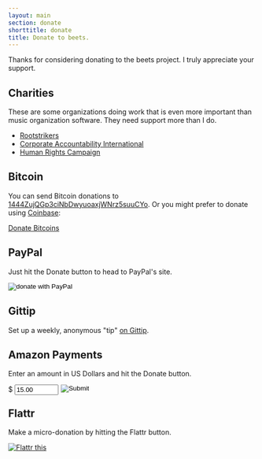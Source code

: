 ```yaml
---
layout: main
section: donate
shorttitle: donate
title: Donate to beets.
---
```

Thanks for considering donating to the beets project. I truly appreciate
your support.

## Charities

These are some organizations doing work that is even more important than music
organization software. They need support more than I do.

* <a href="http://www.rootstrikers.org/donate">Rootstrikers</a>
* <a href="http://www.stopcorporateabuse.org/">Corporate Accountability International</a>
* <a href="http://www.hrc.org/">Human Rights Campaign</a>

## Bitcoin

You can send Bitcoin donations to [1444ZujQGp3ciNbDwyuoaxjWNrz5suuCYo](bitcoin:1444ZujQGp3ciNbDwyuoaxjWNrz5suuCYo). Or you might prefer to donate using [Coinbase][]:

<a class="coinbase-button" data-code="6e3e345d83540da9fddb4473386af9b9" data-button-style="custom_large" href="https://coinbase.com/checkouts/6e3e345d83540da9fddb4473386af9b9">Donate Bitcoins</a><script src="https://coinbase.com/assets/button.js" type="text/javascript"></script>

[coinbase]: https://coinbase.com/

## PayPal

Just hit the Donate button to head to PayPal's site.

<p>
    <form action="https://www.paypal.com/cgi-bin/webscr" method="post">
    <input type="hidden" name="cmd" value="_s-xclick">
    <input type="hidden" name="hosted_button_id" value="9ZTENSNB64QFA">
    <input type="image"
    src="https://www.paypal.com/en_US/i/btn/btn_donate_SM.gif" border="0"
    name="submit" alt="donate with PayPal">
    </form>
</p>

## Gittip

Set up a weekly, anonymous "tip" [on Gittip](https://www.gittip.com/sampsyo/).

## Amazon Payments

Enter an amount in US Dollars and hit the Donate button.

<p>
    <form action="https://authorize.payments.amazon.com/pba/paypipeline" method="post">
    <input type="hidden" name="immediateReturn" value="1" >
    <input type="hidden" name="collectShippingAddress" value="0" >
    <input type="hidden" name="signature" value="rn5nelYiDspySiAMnBATTKrUPqb45pkgaExQK6Z5eSU=" >
    <input type="hidden" name="isDonationWidget" value="1" >
    <input type="hidden" name="signatureVersion" value="2" >
    <input type="hidden" name="signatureMethod" value="HmacSHA256" >
    <input type="hidden" name="description" value="donate for beets" >
    <input type="hidden" name="amazonPaymentsAccountId" value="GIRNDYHCRNRJ434PD69MI69DBLVZ7S749KQX7N" >
    <input type="hidden" name="accessKey" value="11SEM03K88SD016FS1G2" >
    <input type="hidden" name="cobrandingStyle" value="logo" >
    <input type="hidden" name="processImmediate" value="1" >
    <input type="hidden" name="returnUrl" value="http://beets.radbox.org/" >
    <div style = "margin: 0 5px 0 0; float: left;">
    $ <input type="text" name="amount" size="8" value="15.00">
    </div>
    <input type="image" src="http://g-ecx.images-amazon.com/images/G/01/asp/golden_small_donate_withlogo_whitebg.gif" border="0">
    </form>
</p>

## Flattr

Make a micro-donation by hitting the Flattr button.

<p>
    <a class="FlattrButton" style="display:none;" href="http://beets.radbox.org/"></a>
    <noscript>
    <a href="http://flattr.com/thing/139913/beets" target="_blank">
    <img src="http://api.flattr.com/button/flattr-badge-large.png" alt="Flattr this" title="Flattr this" border="0" />
    </a>
    </noscript>
</p>
